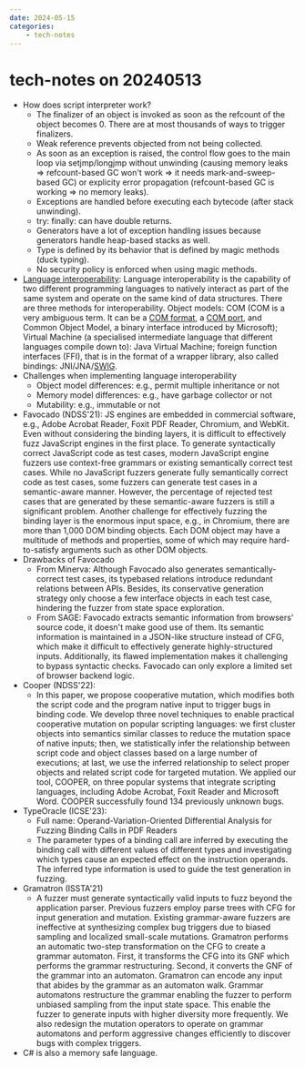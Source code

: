 ```yaml
---
date: 2024-05-15
categories:
    - tech-notes
---
```


# tech-notes on 20240513

+ How does script interpreter work?
    + The finalizer of an object is invoked as soon as the refcount of the
    object becomes 0. There are at most thousands of ways to trigger finalizers.
    + Weak reference prevents objected from not being collected.
    + As soon as an exception is raised, the control flow goes to the main loop
    via setjmp/longjmp without unwinding (causing memory leaks => refcount-based
    GC won't work => it needs mark-and-sweep-based GC) or explicity error
    propagation (refcount-based GC is working => no memory leaks).
    + Exceptions are handled before executing each bytecode (after stack unwinding).
    + try: finally: can have double returns.
    + Generators have a lot of exception handling issues because generators handle
    heap-based stacks as well.
    + Type is defined by its behavior that is defined by magic methods (duck typing).
    + No security policy is enforced when using magic methods.
+ [Language
interoperability](https://en.wikipedia.org/wiki/Language_interoperability):
Language interoperability is the capability of two different programming
languages to natively interact as part of the same system and operate on the
same kind of data structures. There are three methods for interoperability.
Object models: COM (COM is a very ambiguous term. It can be a [COM
format](https://en.wikipedia.org/wiki/COM_file), a [COM
port](https://en.wikipedia.org/wiki/COM_(hardware_interface)), and Common Object
Model, a binary interface introduced by Microsoft); Virtual Machine (a
specialised intermediate language that different languages compile down to):
Java Virtual Machine; foreign function interfaces (FFI), that is in the format
of a wrapper library, also called bindings: JNI/JNA/[SWIG](https://www.swig.org/tutorial.html).
+ Challenges when implementing language interoperability
    + Object model differences: e.g., permit multiple inheritance or not
    + Memory model differences: e.g., have garbage collector or not
    + Mutability: e.g., immutable or not
+ Favocado (NDSS'21): JS engines are embedded in commercial software, e.g.,
Adobe Acrobat Reader, Foxit PDF Reader, Chromium, and WebKit. Even without
considering the binding layers, it is difficult to effectively fuzz JavaScript
engines in the first place. To generate syntactically correct JavaScript code as
test cases, modern JavaScript engine fuzzers use context-free grammars  or
existing semantically correct test cases. While no JavaScript fuzzers generate
fully semantically correct code as test cases, some fuzzers can generate test
cases in a semantic-aware manner. However, the percentage of rejected test cases
that are generated by these semantic-aware fuzzers is still a significant
problem.  Another challenge for effectively fuzzing the binding layer is the
enormous input space, e.g., in Chromium, there are more than 1,000 DOM binding
objects. Each DOM object may have a multitude of methods and properties, some
of which may require hard-to-satisfy arguments such as other DOM objects.
+ Drawbacks of Favocado
    + From Minerva: Although Favocado also generates semantically-correct test
    cases, its typebased relations introduce redundant relations between APIs.
    Besides, its conservative generation strategy only choose a few interface
    objects in each test case, hindering the fuzzer from state space
    exploration.
    + From SAGE: Favocado extracts semantic information from browsers’ source
    code, it doesn't make good use of them. Its semantic information is
    maintained in a JSON-like structure instead of CFG, which make it difficult
    to effectively generate highly-structured inputs. Additionally, its flawed
    implementation makes it challenging to bypass syntactic checks. Favocado can
    only explore a limited set of browser backend logic.
+ Cooper (NDSS'22):
    + In this paper, we propose cooperative mutation, which modifies both the
    script code and the program native input to trigger bugs in binding code. We
    develop three novel techniques to enable practical cooperative mutation on
    popular scripting languages: we first cluster objects into semantics similar
    classes to reduce the mutation space of native inputs; then, we
    statistically infer the relationship between script code and object classes
    based on a large number of executions; at last, we use the inferred
    relationship to select proper objects and related script code for targeted
    mutation.  We applied our tool, COOPER, on three popular systems that
    integrate scripting languages, including Adobe Acrobat, Foxit Reader and
    Microsoft Word. COOPER successfully found 134 previously unknown bugs.
+ TypeOracle (ICSE'23):
    + Full name: Operand-Variation-Oriented Differential Analysis for Fuzzing
    Binding Calls in PDF Readers
    + The parameter types of a binding call are inferred by executing the
    binding call with different values of different types and investigating
    which types cause an expected effect on the instruction operands. The
    inferred type information is used to guide the test generation in fuzzing.
+ Gramatron (ISSTA'21)
    + A fuzzer must generate syntactically valid inputs to fuzz beyond the
    application parser. Previous fuzzers employ parse trees with CFG for input
    generation and mutation. Existing grammar-aware fuzzers are ineffective at
    synthesizing complex bug triggers due to biased sampling and localized
    small-scale mutations.  Gramatron performs an automatic two-step
    transformation on the CFG to create a grammar automaton. First, it
    transforms the CFG into its GNF which performs the grammar restructuring.
    Second, it converts the GNF of the grammar into an automaton. Gramatron can
    encode any input that abides by the grammar as an automaton walk. Grammar
    automatons restructure the grammar enabling the fuzzer to perform unbiased
    sampling from the input state space.  This enable the fuzzer to generate
    inputs with higher diversity more frequently. We also redesign the mutation
    operators to operate on grammar automatons and perform aggressive changes
    efficiently to discover bugs with complex triggers.
+ C# is also a memory safe language.